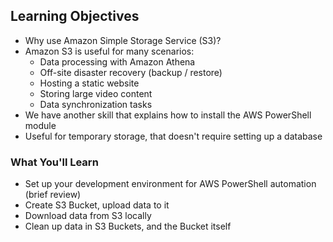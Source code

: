 ## Learning Objectives

* Why use Amazon Simple Storage Service (S3)?
* Amazon S3 is useful for many scenarios:
    * Data processing with Amazon Athena
    * Off-site disaster recovery (backup / restore)
    * Hosting a static website
    * Storing large video content
    * Data synchronization tasks
* We have another skill that explains how to install the AWS PowerShell module
* Useful for temporary storage, that doesn't require setting up a database

### What You'll Learn

* Set up your development environment for AWS PowerShell automation (brief review)
* Create S3 Bucket, upload data to it
* Download data from S3 locally
* Clean up data in S3 Buckets, and the Bucket itself
